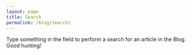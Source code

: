 ```yaml
---
layout: page
title: Search
permalink: /blog/search/
---
```


Type something in the field to perform a search for an article in the Blog. Good hunting!
